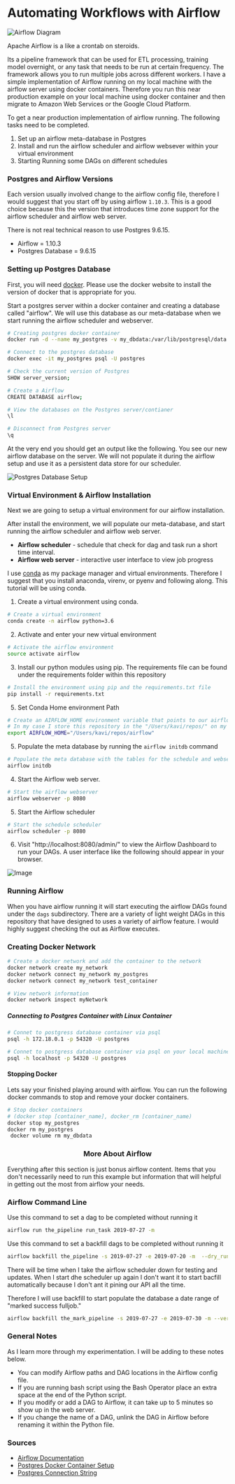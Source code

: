 # Automating Workflows with Airflow

![Airflow Diagram](https://www.xenonstack.com/images/insights/xenonstack-what-is-apache-airflow.png)

Apache Airflow is a like a crontab on steroids.

Its a pipeline framework that can be used for ETL processing, training model overnight, or any task that needs to be run at certain frequency. The framework allows you to run multiple jobs across different workers. I have a simple implementation of Airflow running on my local machine with the airflow server using docker containers. Therefore you run this near production example on your local machine using docker container and then migrate to Amazon Web Services or the Google Cloud Platform.

To get a near production implementation of airflow running. The following tasks need to be completed.

1) Set up an airflow meta-database in Postgres
2) Install and run the airflow scheduler and airflow websever within your virtual environment
3) Starting Running some DAGs on different schedules

### Postgres and Airflow Versions

Each version usually involved change to the airflow config file, therefore I would suggest that you start off by using airflow `1.10.3`. This is a good choice because this the version that introduces time zone support for the airflow scheduler and airflow web server.

There is not real technical reason to use Postgres 9.6.15.

- Airflow = 1.10.3
- Postgres Database =  9.6.15

### Setting up Postgres Database

First, you will need [docker](https://docs.docker.com/v17.09/engine/installation/#updates-and-patches). Please use the docker website to install the version of docker that is appropriate for you.

Start a postgres server within a docker container and creating a database called "airflow". We will use this database as our meta-database when we start running the airflow scheduler and webserver.

```bash
# Creating postgres docker container
docker run -d --name my_postgres -v my_dbdata:/var/lib/postgresql/data -p 54320:5432 postgres:11

# Connect to the postgres database
docker exec -it my_postgres psql -U postgres

# Check the current version of Postgres
SHOW server_version;

# Create a Airflow
CREATE DATABASE airflow;

# View the databases on the Postgres server/contianer
\l

# Disconnect from Postgres server
\q
```

At the very end you should get an output like the following. You see our new airflow database on the server. We will not populate it during the airflow setup and use it as a persistent data store for our scheduler.

![Postgres Database Setup](/images/postrgess_databas_setup.png)

### Virtual Environment & Airflow Installation

Next we are going to setup a virtual environment for our airflow installation.

After install the environment, we will populate our meta-database, and start running the airflow scheduler and airflow web server.

- **Airflow scheduler** - schedule that check for dag and task run a short time interval.
- **Airflow web server** - interactive user interface to view job progress

I use [conda](https://www.anaconda.com/) as my package manager and virtual environments. Therefore I suggest that you install anaconda, virenv, or pyenv and following along. This tutorial will be using conda.

1. Create a virtual environment using conda.

```bash
# Create a virtual environment
conda create -n airflow python=3.6
```

2. Activate and enter your new virtual environment

```bash
# Activate the airflow environment
source activate airflow
```

3. Install our python modules using pip. The requirements file can be found under the requirements folder within this repository

```bash
# Install the environment using pip and the requirements.txt file
pip install -r requirements.txt
```

5. Set Conda Home environment Path

```bash
# Create an AIRFLOW_HOME environment variable that points to our airflow config file.
# In my case I store this repository in the "/Users/kavi/repos/" on my Mac.
export AIRFLOW_HOME="/Users/kavi/repos/airflow"
```

5. Populate the meta database by running the `airflow initdb` command

```bash
# Populate the meta database with the tables for the schedule and webserver
airflow initdb
```

4. Start the Airflow web server.

```bash
# Start the airflow webserver
airflow webserver -p 8080
```

5. Start the Airflow scheduler

```bash
# Start the schedule scheduler
airflow scheduler -p 8080
```

6. Visit "http://localhost:8080/admin/" to view the Airflow Dashboard to run your DAGs. A user interface like the following should appear in your browser.

![Image](./Images/local_airflow.png)

### Running Airflow

When you have airflow running it will start executing the airflow DAGs found under the `dags` subdirectory. There are a variety of light weight DAGs in this repository that have designed to uses a variety of airflow feature. I would highly suggest checking the out as Airflow executes.

### Creating Docker Network

```bash
# Create a docker network and add the container to the network
docker network create my_network
docker network connect my_network my_postgres
docker network connect my_network test_container

# View network information
docker network inspect myNetwork
```

##### Connecting to Postgres Container with Linux Container

```bash
# Connet to postgress database container via psql
psql -h 172.18.0.1 -p 54320 -U postgres

# Connet to postgress database container via psql on your local machine
psql -h localhost -p 54320 -U postgres
```

#### Stopping Docker

Lets say your finished playing around with airflow. You can run the following docker commands to stop and remove your docker containers.

```bash
# Stop docker containers
# (docker stop [container_name], docker_rm [container_name)
docker stop my_postgres
docker rm my_postgres
 docker volume rm my_dbdata
```



### <center> More About Airflow <center>

Everything after this section is just bonus airflow content. Items that you don't necessarily need to run  this example but information that will helpful in getting out the most from airflow your needs.

### Airflow Command Line

Use this command to set a dag to be completed without running it
```bash
airflow run the_pipeline run_task 2019-07-27 -m
```

Use this command to set a backfill dags to be completed without running it
```bash
airflow backfill the_pipeline -s 2019-07-27 -e 2019-07-20 -m  --dry_run
```

There will be time when I take the airflow scheduler down for testing and updates. When I start dhe scheduler up again I don't want it to start bacfill automatically because I don't ant it pining our API all the time.

Therefore I will use backfill to start populate the database a date range of "marked success fulljob."

```bash
airflow backfill the_mark_pipeline -s 2019-07-27 -e 2019-07-30 -m --verbose
```


### General Notes

As I learn more through my experimentation. I will be adding to these notes below.

- You can modify Airflow paths and DAG locations in the Airflow config file.
- If you are running bash script using the Bash Operator place an extra space at the end of the Python script.
- If you modify or add a DAG to Airflow, it can take up to 5 minutes so show up in the web server.
- If you change the name of a DAG, unlink the DAG in Airflow before renaming it within the Python file.


### Sources

- [Airflow Documentation](https://airflow.apache.org/)
- [Postgres Docker Container Setup](https://www.saltycrane.com/blog/2019/01/how-run-postgresql-docker-mac-local-development///)
- [Postgres Connection String](https://airflow.apache.org/howto/connection/postgres.html)
